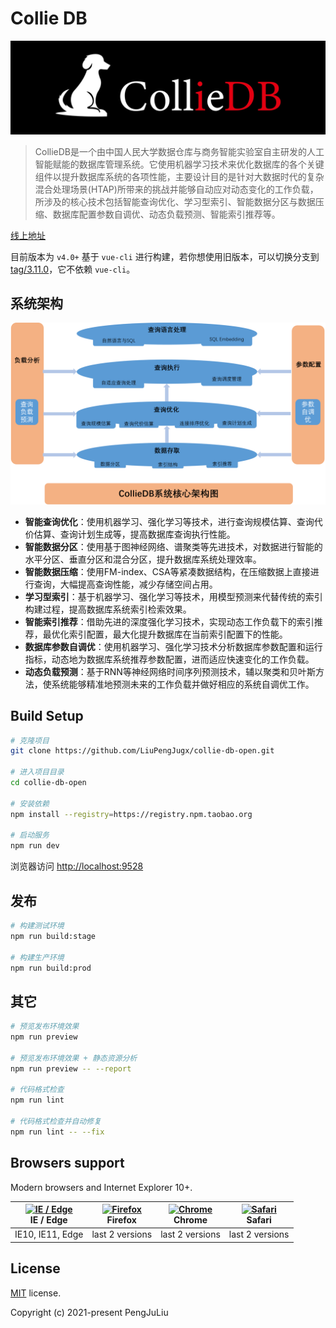 # Collie DB

![CollieDB](https://github.com/LiuPengJugx/collie-db-open/blob/master/public/logo.jpg)

> CollieDB是一个由中国人民大学数据仓库与商务智能实验室自主研发的人工智能赋能的数据库管理系统。它使用机器学习技术来优化数据库的各个关键组件以提升数据库系统的各项性能，主要设计目的是针对大数据时代的复杂混合处理场景(HTAP)所带来的挑战并能够自动应对动态变化的工作负载，所涉及的核心技术包括智能查询优化、学习型索引、智能数据分区与数据压缩、数据库配置参数自调优、动态负载预测、智能索引推荐等。

[线上地址](http://10.77.110.152:9529)

目前版本为 `v4.0+` 基于 `vue-cli` 进行构建，若你想使用旧版本，可以切换分支到[tag/3.11.0](https://github.com/PanJiaChen/vue-admin-template/tree/tag/3.11.0)，它不依赖 `vue-cli`。

## 系统架构

![Architecture](https://github.com/LiuPengJugx/collie-db-open/blob/master/public/basic.png)

- **智能查询优化**：使用机器学习、强化学习等技术，进行查询规模估算、查询代价估算、查询计划生成等，提高数据库查询执行性能。
- **智能数据分区**：使用基于图神经网络、谱聚类等先进技术，对数据进行智能的水平分区、垂直分区和混合分区，提升数据库系统处理效率。
- **智能数据压缩**：使用FM-index、CSA等紧凑数据结构，在压缩数据上直接进行查询，大幅提高查询性能，减少存储空间占用。
- **学习型索引**：基于机器学习、强化学习等技术，用模型预测来代替传统的索引构建过程，提高数据库系统索引检索效果。
- **智能索引推荐**：借助先进的深度强化学习技术，实现动态工作负载下的索引推荐，最优化索引配置，最大化提升数据库在当前索引配置下的性能。
- **数据库参数自调优**：使用机器学习、强化学习技术分析数据库参数配置和运行指标，动态地为数据库系统推荐参数配置，进而适应快速变化的工作负载。
- **动态负载预测**：基于RNN等神经网络时间序列预测技术，辅以聚类和贝叶斯方法，使系统能够精准地预测未来的工作负载并做好相应的系统自调优工作。

## Build Setup

```bash
# 克隆项目
git clone https://github.com/LiuPengJugx/collie-db-open.git

# 进入项目目录
cd collie-db-open

# 安装依赖
npm install --registry=https://registry.npm.taobao.org

# 启动服务
npm run dev
```

浏览器访问 [http://localhost:9528](http://localhost:9528)

## 发布

```bash
# 构建测试环境
npm run build:stage

# 构建生产环境
npm run build:prod
```

## 其它

```bash
# 预览发布环境效果
npm run preview

# 预览发布环境效果 + 静态资源分析
npm run preview -- --report

# 代码格式检查
npm run lint

# 代码格式检查并自动修复
npm run lint -- --fix
```



## Browsers support

Modern browsers and Internet Explorer 10+.

| [<img src="https://raw.githubusercontent.com/alrra/browser-logos/master/src/edge/edge_48x48.png" alt="IE / Edge" width="24px" height="24px" />](http://godban.github.io/browsers-support-badges/)</br>IE / Edge | [<img src="https://raw.githubusercontent.com/alrra/browser-logos/master/src/firefox/firefox_48x48.png" alt="Firefox" width="24px" height="24px" />](http://godban.github.io/browsers-support-badges/)</br>Firefox | [<img src="https://raw.githubusercontent.com/alrra/browser-logos/master/src/chrome/chrome_48x48.png" alt="Chrome" width="24px" height="24px" />](http://godban.github.io/browsers-support-badges/)</br>Chrome | [<img src="https://raw.githubusercontent.com/alrra/browser-logos/master/src/safari/safari_48x48.png" alt="Safari" width="24px" height="24px" />](http://godban.github.io/browsers-support-badges/)</br>Safari |
| --------- | --------- | --------- | --------- |
| IE10, IE11, Edge| last 2 versions| last 2 versions| last 2 versions

## License

[MIT](https://github.com/PanJiaChen/vue-admin-template/blob/master/LICENSE) license.

Copyright (c) 2021-present PengJuLiu
